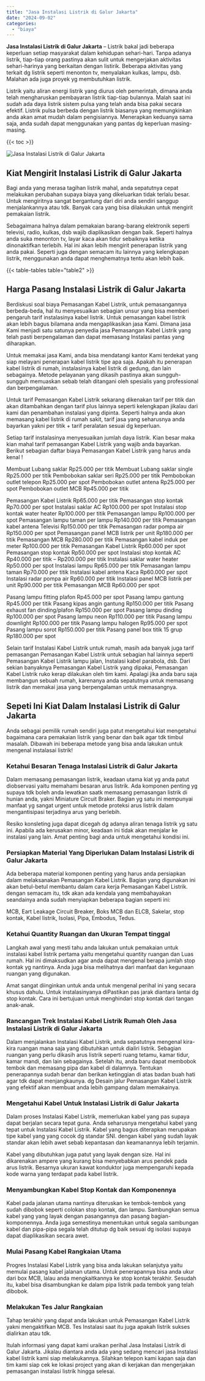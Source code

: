 ```yaml
---
title: "Jasa Instalasi Listrik di Galur Jakarta"
date: "2024-09-02"
categories: 
  - "biaya"
---
```


**Jasa Instalasi Listrik di Galur Jakarta** – Listrik bakal jadi beberapa keperluan setiap masyarakat dalam kehidupan sehari-hari. Tanpa adanya listrik, tiap-tiap orang pastinya akan sulit untuk mengerjakan aktivitas sehari-harinya yang berkaitan dengan listirik. Beberapa aktivitas yang terkait dg listrik seperti menonton tv, menyalakan kulkas, lampu, dsb. Malahan ada juga proyek yg membutuhkan listrik.

Listrik yaitu aliran energi listrik yang diurus oleh pemerintah, dimana anda telah mengharuskan pembayaran listrik tiap-tiap bulannya. Malah saat ini sudah ada daya listrik sistem pulsa yang telah anda bisa pakai secara efektif. Listrik pulsa berbeda dengan listrik biasanya yang memungkinkan anda akan amat mudah dalam pengisiannya. Menerapkan keduanya sama saja, anda sudah dapat menggunakan yang pantas dg keperluan masing-masing.

{{< toc >}}

![Jasa Instalasi Listrik di Galur Jakarta](/images/instalasi-listrik-murah11.png)

## Kiat Mengirit Instalasi Listrik di Galur Jakarta

Bagi anda yang merasa tagihan listrik mahal, anda sepatutnya cepat melakukan perubahan supaya biaya yang dikeluarkan tidak terlalu besar. Untuk mengiritnya sangat bergantung dari diri anda sendiri sanggup menjalankannya atau tdk. Banyak cara yang bisa dilakukan untuk mengirit pemakaian listrik.

Sebagaimana halnya dalam pemakaian barang-barang elektronik seperti televisi, radio, kulkas, dsb wajib diaplikasikan dengan baik. Seperti halnya anda suka menonton tv, layar kaca akan tidur sebaiknya ketika dinonaktifkan terlebih. Hal ini akan lebih mengirit penerapan listrik yang anda pakai. Seperti juga dengan semacam itu lainnya yang kelengkapan listrik, menggunakan anda dapat menghematnya tentu akan lebih baik.

{{< table-tables table="table2" >}}

## Harga Pasang Instalasi Listrik di Galur Jakarta

Berdiskusi soal biaya Pemasangan Kabel Listrik, untuk pemasangannya berbeda-beda, hal itu menyesuaikan sebagian unsur yang bisa memberi pengaruh tarif instalasinya kabel listrik. Untuk pemasangan kabel listrik akan lebih bagus bilamana anda mengaplikasikan jasa Kami. Dimana jasa Kami menjadi satu satunya penyedia jasa Pemasangan Kabel Listrik yang telah pasti berpengalaman dan dapat memasang Instalasi pantas yang diharapkan.

Untuk memakai jasa Kami, anda bisa mendatangi kantor Kami terdekat yang siap melayani penerapan kabel listrik tipe apa saja. Apakah itu penerapan kabel listrik di rumah, instalasinya kabel listrik di gedung, dan lain sebagainya. Metode pelayanan yang dikasih pastinya akan sungguh-sungguh memuaskan sebab telah ditangani oleh spesialis yang professional dan berpengalaman.

Untuk tarif Pemasangan Kabel Listrik sekarang dikenakan tarif per titik dan akan ditambahkan dengan tarif plus lainnya seperti kelengkapan jikalau dari kami dan penambahan instalasi yang dipinta. Seperti halnya anda akan memasang kabel listrik di rumah sakit, tarif jasa yang seharusnya anda bayarkan yakni per titik + tarif peralatan sesuai dg keperluan.

Setiap tarif instalasinya menyesuaikan jumlah daya listrik. Kian besar maka kian mahal tarif pemasangan Kabel Listrik yang wajib anda bayarkan. Berikut sebagian daftar biaya Pemasangan Kabel Listrik yang harus anda kenal !

Membuat Lubang saklar Rp25.000 per titik Membuat Lubang saklar single Rp25.000 per titik Pembobokan saklar seri Rp25.000 per titik Pembobokan outlet telepon Rp25.000 per spot Pembobokan outlet antena Rp25.000 per spot Pembobokan outlet MCB Rp45.000 per titik

Pemasangan Kabel Listrik Rp65.000 per titik Pemasangan stop kontak Rp70.000 per spot Instalasi saklar AC Rp100.000 per spot Instalasi stop kontak water heater Rp100.000 per titik Pemasangan lampu Rp100.000 per spot Pemasangan lampu taman per lampu Rp140.000 per titik Pemasangan kabel antena Televisi Rp150.000 per titik Pemasangan radar pompa air Rp150.000 per spot Pemasangan panel MCB listrik per unit Rp180.000 per titik Pemasangan MCB Rp280.000 per titik Pemasangan kabel induk per meter Rp100.000 per titik Pemasangan Kabel Listrik Rp60.000 per spot Pemasangan stop kontak Rp50.000 per spot Instalasi stop kontak AC Rp40.000 per titik – Rp200.000 per titik Instalasi saklar water heater Rp50.000 per spot Instalasi lampu Rp65.000 per titik Pemasangan lampu taman Rp70.000 per titik Instalasi kabel antena Kaca Rp60.000 per spot Instalasi radar pompa air Rp60.000 per titik Instalasi panel MCB listrik per unit Rp90.000 per titik Pemasangan MCB Rp60.000 per spot

Pasang lampu fitting plafon Rp45.000 per spot Pasang lampu gantung Rp45.000 per titik Pasang kipas angin gantung Rp150.000 per titik Pasang exhaust fan dinding/plafon Rp150.000 per spot Pasang lampu dinding Rp100.000 per spot Pasang lampu neon Rp110.000 per titik Pasang lampu downlight Rp100.000 per titik Pasang lampu halogen Rp95.000 per spot Pasang lampu sorot Rp150.000 per titik Pasang panel box titik 15 grup Rp180.000 per spot

Selain tarif Instalasi Kabel Listrik untuk rumah, masih ada banyak juga tarif pemasangan Pemasangan Kabel Listrik untuk sebagian hal lainnya seperti Pemasangan Kabel Listrik lampu jalan, Instalasi kabel parabola, dsb. Dari sekian banyaknya Pemasangan Kabel Listrik yang dipakai, Pemasangan Kabel Listrik ruko kerap dilakukan oleh tim kami. Apalagi jika anda baru saja membangun sebuah rumah, karenanya anda sepatutnya untuk memasang listrik dan memakai jasa yang berpengalaman untuk memasangnya.

## Sepeti Ini Kiat Dalam Instalasi Listrik di Galur Jakarta


Anda sebagai pemilik rumah sendiri juga patut mengetahui kiat mengetahui bagaimana cara pemakaian listrik yang benar dan baik agar tdk timbul masalah. Dibawah ini beberapa metode yang bisa anda lakukan untuk mengenal instalasai listrik!

### Ketahui Besaran Tenaga Instalasi Listrik di Galur Jakarta

Dalam memasang pemasangan listrik, keadaan utama kiat yg anda patut diobservasi yaitu memahami besaran arus listrik. Ada komponen penting yg supaya tdk boleh anda lewatkan saatk memasang pemasangan listrik di hunian anda, yakni Miniature Circuit Braker. Bagian yg satu ini mempunyai manfaat yg sangat urgent untuk metode proteksi arus listrik dalam mengantisipasi terjadinya arus yang berlebih.

Resiko konsleting juga dapat dicegah dg adanya aliran tenaga listrik yg satu ini. Apabila ada kerusakan minor, keadaan ini tidak akan menjalar ke instalasi yang lain. Amat penting bagi anda untuk mengetahui kondisi ini.

### Persiapkan Material Yang Diperlukan Dalam Instalasi Listrik di Galur Jakarta

Ada beberapa material komponen penting yang harus anda persiapkan dalam melaksanakan Pemasangan Kabel Listrik. Bagian yang digunakan ini akan betul-betul membantu dalam cara kerja Pemasangan Kabel Listrik. dengan semacam itu, tdk akan ada kendala yang membahayakan seandainya anda sudah menyiapkan beberapa bagian seperti ini:

MCB, Eart Leakage Circuit Breaker, Boks MCB dan ELCB, Sakelar, stop kontak, Kabel listrik, Isolasi, Pipa, Embodus, Tedus.

### Ketahui Quantity Ruangan dan Ukuran Tempat tinggal

Langkah awal yang mesti tahu anda lakukan untuk pemakaian untuk instalasi kabel listrik pertama yaitu mengetahui quantity ruangan dan Luas rumah. Hal ini dimaksudkan agar anda dapat mengenal berapa jumlah stop kontak yg nantinya. Anda juga bisa melihatnya dari manfaat dan kegunaan ruangan yang digunakan.

Amat sangat diinginkan untuk anda untuk mengenal perihal ini yang secara khusus dahulu. Untuk instalasinyanya diPastikan pas jarak diantara lantai dg stop kontak. Cara ini bertujuan untuk menghindari stop kontak dari tangan anak-anak.

### Rancangan Trek Instalasi Kabel Listrik Rumah Oleh Jasa Instalasi Listrik di Galur Jakarta

Dalam menjalankan Instalasi Kabel Listrik, anda sepatutnya mengenal kira-kira ruangan mana saja yang dibutuhkan untuk dialiri listrik. Sebagian ruangan yang perlu dikasih arus listrik seperti ruang tetamu, kamar tidur, kamar mandi, dan lain sebagainya. Setelah itu, anda baru dapat membobok tembok dan memasang pipa dan kabel di dalamnya. Tentukan penerapannya sudah benar dan berikan ketinggian di atas badan buah hati agar tdk dapat menjangkaunya. dg Desain jalur Pemasangan Kabel Listrik yang efektif akan membuat anda lebih gampang dalam memakainya.

### Mengetahui Kabel Untuk Instalasi Listrik di Galur Jakarta

Dalam proses Instalasi Kabel Listrik, memerlukan kabel yang pas supaya dapat berjalan secara tepat guna. Anda seharusnya mengetahui kabel yang tepat untuk Instalasi Kabel Listrik. Kabel yang bagus diterapkan merupakan tipe kabel yang yang cocok dg standar SNI. dengan kabel yang sudah layak standar akan lebih awet sebab kepantasan dan keamanannya lebih terjamin.

Kabel yang dibutuhkan juga patut yang layak dengan size. Hal ini dikarenakan ampere yang kurang bisa menyebabkan arus pendek pada arus listrik. Besarnya ukuran kawat konduktor juga mempengaruhi kepada kode warna yang terdapat pada kabel listrik.

### Menyambungkan Kabel Stop Kontak dan Komponennya

Kabel pada jalanan utama nantinya diteruskan ke tembok-tembok yang sudah dibobok seperti colokan stop kontak, dan lampu. Sambungkan semua kabel yang yang layak dengan pasangannya dan pasang bagian-komponennya. Anda juga semestinya menentukan untuk segala sambungan kabel dan pipa-pipa segala telah ditutup dg baik sesuai dg isolasi supaya dapat diaplikasikan secara awet.

### Mulai Pasang Kabel Rangkaian Utama

Progres Instalasi Kabel Listrik yang bisa anda lakukan selanjutya yaitu memulai pasang kabel jalanan utama. Untuk penerapannya bisa anda ukur dari box MCB, lalau anda mengkaitkannya ke stop kontak terakhir. Sesudah itu, kabel bisa disambungkan ke dalam pipa listrik pada tembok yang telah dibobok.

### Melakukan Tes Jalur Rangkaian

Tahap terakhir yang dapat anda lakukan untuk Pemasangan Kabel Listrik yakni mengaktifkan MCB. Tes Instalasi saat itu juga apakah listrik sukses dialirkan atau tdk.

Itulah informasi yang dapat kami uraikan perihal Jasa Instalasi Listrik di Galur Jakarta. Jikalau diantara anda ada yang sedang mencari jasa Instalasi kabel listrik kami siap melakukannya. Silahkan telepon kami kapan saja dan tim kami siap cek ke lokasi project yang akan di kerjakan dan mengerjakan pemasangan instalasi listrik hingga selesai.
